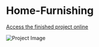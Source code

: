 # Home-Furnishing

<a href="https://karamanburak.github.io/Home-Furnishing/" rel="noFollow">Access the finished project online</a>

![Project Image](/images/screencapture-127-0-0-1-5500-index-html-2023-12-19-15_22_31.png)

